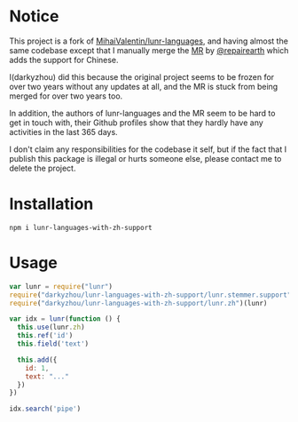 # Notice

This project is a fork of [MihaiValentin/lunr-languages](https://github.com/MihaiValentin/lunr-languages), and having almost the same codebase except that I manually merge the [MR](https://github.com/MihaiValentin/lunr-languages/pull/53) by [@repairearth](https://github.com/MihaiValentin/lunr-languages/issues?q=is%3Apr+is%3Aopen+author%3Arepairearth) which adds the support for Chinese.

I(darkyzhou) did this because the original project seems to be frozen for over two years without any updates at all, and the MR is stuck from being merged for over two years too. 

In addition, the authors of lunr-languages and the MR seem to be hard to get in touch with, their Github profiles show that they hardly have any activities in the last 365 days.

I don't claim any responsibilities for the codebase it self, but if the fact that I publish this package is illegal or hurts someone else, please contact me to delete the project.

# Installation

```
npm i lunr-languages-with-zh-support
```

# Usage

```js
var lunr = require("lunr")
require("darkyzhou/lunr-languages-with-zh-support/lunr.stemmer.support")(lunr)
require("darkyzhou/lunr-languages-with-zh-support/lunr.zh")(lunr)

var idx = lunr(function () {
  this.use(lunr.zh)
  this.ref('id')
  this.field('text')

  this.add({
    id: 1,
    text: "..."
  })
})

idx.search('pipe')
```